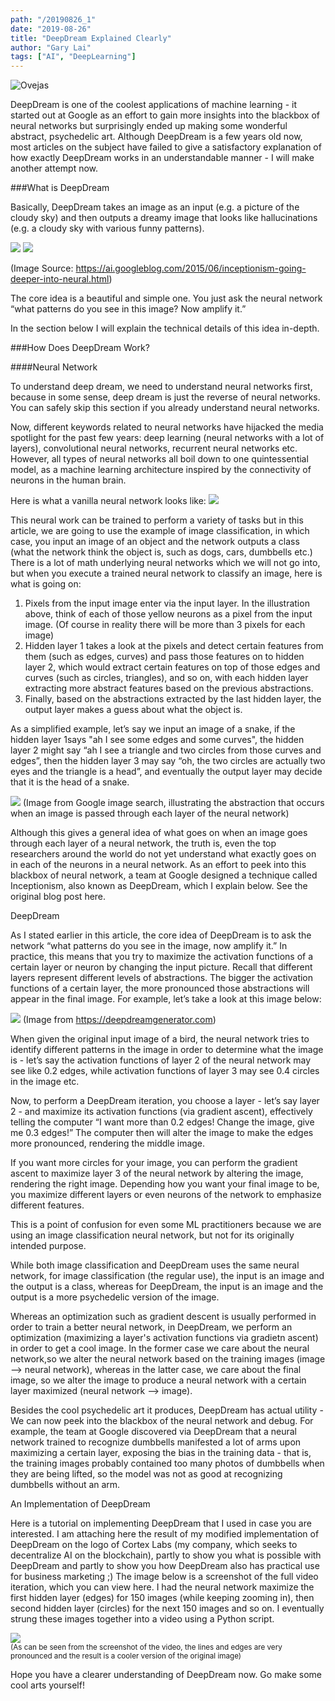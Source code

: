 ```yaml
---
path: "/20190826_1"
date: "2019-08-26"
title: "DeepDream Explained Clearly"
author: "Gary Lai"
tags: ["AI", "DeepLearning"]
---
```


<img src="./images/20190826_1/ovejas.png" alt="Ovejas"/>

DeepDream is one of the coolest applications of machine learning - it started out at Google as an effort to gain more insights into the blackbox of neural networks but surprisingly ended up making some wonderful abstract, psychedelic art. Although DeepDream is a few years old now, most articles on the subject have failed to give a satisfactory explanation of how exactly DeepDream works in an understandable manner - I will make another attempt now.

###What is DeepDream

Basically, DeepDream takes an image as an input (e.g. a picture of the cloudy sky) and then outputs a dreamy image that looks like hallucinations (e.g. a cloudy sky with various funny patterns).

![](./images/20190826_1/skyarrow.png)
![](./images/20190826_1/funny_animals.png)

(Image Source: https://ai.googleblog.com/2015/06/inceptionism-going-deeper-into-neural.html)

The core idea is a beautiful and simple one. You just ask the neural network “what patterns do you see in this image? Now amplify it.”

In the section below I will explain the technical details of this idea in-depth.

###How Does DeepDream Work?

####Neural Network

To understand deep dream, we need to understand neural networks first, because in some sense, deep dream is just the reverse of neural networks. You can safely skip this section if you already understand neural networks.

Now, different keywords related to neural networks have hijacked the media spotlight for the past few years: deep learning (neural networks with a lot of layers), convolutional neural networks, recurrent neural networks etc. However, all types of neural networks all boil down to one quintessential model, as a machine learning architecture inspired by the connectivity of neurons in the human brain.

Here is what a vanilla neural network looks like:
![](./images/20190826_1/neural.png)

This neural work can be trained to perform a variety of tasks but in this article, we are going to use the example of image classification, in which case, you input an image of an object and the network outputs a class (what the network think the object is, such as dogs, cars, dumbbells etc.)
There is a lot of math underlying neural networks which we will not go into, but when you execute a trained neural network to classify an image, here is what is going on:

1. Pixels from the input image enter via the input layer. In the illustration above, think of each of those yellow neurons as a pixel from the input image. (Of course in reality there will be more than 3 pixels for each image)
2. Hidden layer 1 takes a look at the pixels and detect certain features from them (such as edges, curves) and pass those features on to hidden layer 2, which would extract certain features on top of those edges and curves (such as circles, triangles), and so on, with each hidden layer extracting more abstract features based on the previous abstractions.
3. Finally, based on the abstractions extracted by the last hidden layer, the output layer makes a guess about what the object is.

As a simplified example, let’s say we input an image of a snake, if the hidden layer 1says "ah I see some edges and some curves", the hidden layer 2 might say “ah I see a triangle and two circles from those curves and edges”, then the hidden layer 3 may say “oh, the two circles are actually two eyes and the triangle is a head”, and eventually the output layer may decide that it is the head of a snake.

![](./images/20190826_1/abstraction.jpg)
(Image from Google image search, illustrating the abstraction that occurs when an image is passed through each layer of the neural network)

Although this gives a general idea of what goes on when an image goes through each layer of a neural network, the truth is, even the top researchers around the world do not yet understand what exactly goes on in each of the neurons in a neural network. As an effort to peek into this blackbox of neural network, a team at Google designed a technique called Inceptionism, also known as DeepDream, which I explain below. See the original blog post here.

DeepDream

As I stated earlier in this article, the core idea of DeepDream is to ask the network “what patterns do you see in the image, now amplify it.” In practice, this means that you try to maximize the activation functions of a certain layer or neuron by changing the input picture.
Recall that different layers represent different levels of abstractions. The bigger the activation functions of a certain layer, the more pronounced those abstractions will appear in the final image.
For example, let’s take a look at this image below:

![](./images/20190826_1/bird.jpg)
(Image from https://deepdreamgenerator.com)

When given the original input image of a bird, the neural network tries to identify different patterns in the image in order to determine what the image is - let’s say the activation functions of layer 2 of the neural network may see like 0.2 edges, while activation functions of layer 3 may see 0.4 circles in the image etc.

Now, to perform a DeepDream iteration, you choose a layer - let’s say layer 2 - and maximize its activation functions (via gradient ascent), effectively telling the computer “I want more than 0.2 edges! Change the image, give me 0.3 edges!” The computer then will alter the image to make the edges more pronounced, rendering the middle image.

If you want more circles for your image, you can perform the gradient ascent to maximize layer 3 of the neural network by altering the image, rendering the right image.
Depending how you want your final image to be, you maximize different layers or even neurons of the network to emphasize different features.

This is a point of confusion for even some ML practitioners because we are using an image classification neural network, but not for its originally intended purpose.

While both image classification and DeepDream uses the same neural network, for image classification (the regular use), the input is an image and the output is a class, whereas for DeepDream, the input is an image and the output is a more psychedelic version of the image.

Whereas an optimization such as gradient descent is usually performed in order to train a better neural network, in DeepDream, we perform an optimization (maximizing a layer's activation functions via gradietn ascent) in order to get a cool image. In the former case we care about the neural network,so we alter the neural network based on the training images (image --> neural network), whereas in the latter case, we care about the final image, so we alter the image to produce a neural network with a certain layer maximized (neural network --> image).

Besides the cool psychedelic art it produces, DeepDream has actual utility - We can now peek into the blackbox of the neural network and debug. For example, the team at Google discovered via DeepDream that a neural network trained to recognize dumbbells manifested a lot of arms upon maximizing a certain layer, exposing the bias in the training data - that is, the training images probably contained too many photos of dumbbells when they are being lifted, so the model was not as good at recognizing dumbbells without an arm.

An Implementation of DeepDream

Here is a tutorial on implementing DeepDream that I used in case you are interested. I am attaching here the result of my modified implementation of DeepDream on the logo of Cortex Labs (my company, which seeks to decentralize AI on the blockchain), partly to show you what is possible with DeepDream and partly to show you how DeepDream also has practical use for business marketing ;)
The image below is a screenshot of the full video iteration, which you can view here. I had the neural network maximize the first hidden layer (edges) for 150 images (while keeping zooming in), then second hidden layer (circles) for the next 150 images and so on. I eventually strung these images together into a video using a Python script.

![](./images/20190826_1/cortex.jpg)<br />
<sub>(As can be seen from the screenshot of the video, the lines and edges are very pronounced and the result is a cooler version of the original image)</sub>

Hope you have a clearer understanding of DeepDream now. Go make some cool arts yourself!
